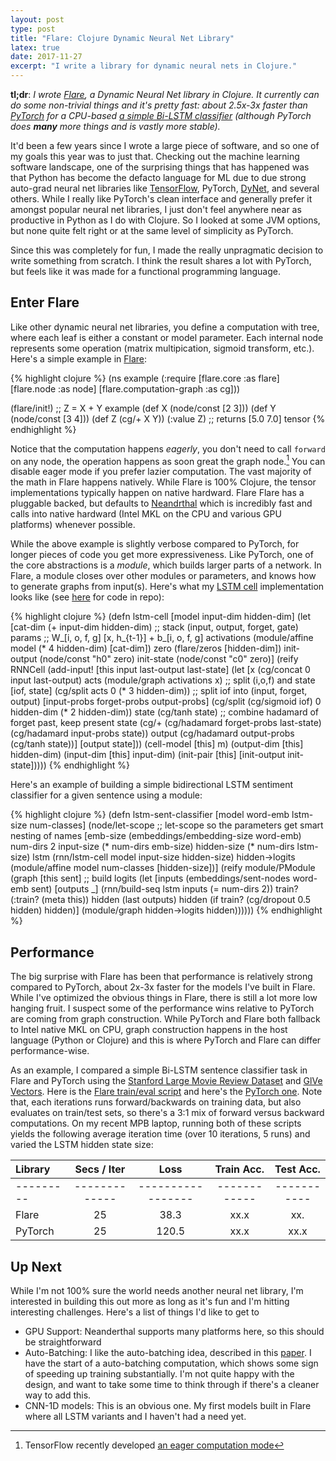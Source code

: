```yaml
---
layout: post
type: post
title: "Flare: Clojure Dynamic Neural Net Library"
latex: true
date: 2017-11-27
excerpt: "I write a library for dynamic neural nets in Clojure."
---
```


**tl;dr**: *I wrote [Flare](https://github.com/aria42/flare), a Dynamic Neural Net library in Clojure. It currently can do some non-trivial things and it's pretty fast: about 2.5x-3x faster than [PyTorch](http://pytorch.org/) for a CPU-based [a simple Bi-LSTM classifier](https://github.com/aria42/flare/blob/master/src/flare/examples/bilstm_tag.clj) (although PyTorch does **many** more things and is vastly more stable).*

It'd been a few years since I wrote a large piece of software, and so one of my goals this year was to just that. Checking out the machine learning software landscape, one of the surprising things that has happened was that Python has become the defacto language for ML due to due strong auto-grad neural net libraries like [TensorFlow](https://www.tensorflow.org/), PyTorch, [DyNet](https://github.com/clab/dynet), and several others. While I really like PyTorch's clean interface and generally prefer it amongst popular neural net libraries, I just don't feel anywhere near as productive in Python as I do with Clojure. So I looked at some JVM options, but none quite felt right or at the same level of simplicity as PyTorch. 

Since this was completely for fun, I made the really unpragmatic decision to write something from scratch. I think the result shares a lot with PyTorch, but feels like it was made for a functional programming language. 

## Enter Flare

Like other dynamic neural net libraries, you define a computation with tree, where each leaf is either a constant or model parameter. Each internal node represents some operation (matrix multipication, sigmoid transform, etc.). Here's a simple example in [Flare](http://github.com/aria42/flare):

{% highlight clojure %}
(ns example
  (:require [flare.core :as flare]
            [flare.node :as node]
            [flare.computation-graph :as cg]))

(flare/init!)
;; Z = X + Y example
(def X (node/const [2 3]))
(def Y (node/const [3 4]))
(def Z (cg/+ X Y))
(:value Z)
;; returns [5.0 7.0] tensor 
{% endhighlight %}

Notice that the computation happens *eagerly*, you don't need to call `forward` on any node, the operation happens as soon great the graph node.[^TF_EAGER] You can disable eager mode if you prefer lazier computation. The vast majority of the math in Flare happens natively. While Flare is 100% Clojure, the tensor implementations typically happen on native hardward. Flare Flare has a pluggable backed, but defaults to [Neandrthal](https://github.com/uncomplicate/neanderthal) which is incredibly fast and calls into native hardward (Intel MKL on the CPU and various GPU platforms) whenever possible.

While the above example is slightly verbose compared to PyTorch, for longer pieces of code you get more expressiveness. Like PyTorch, one of the core abstractions is a *module*, which builds larger parts of a network. In Flare, a module closes over other modules or parameters, and knows how to generate graphs from input(s). Here's what my [LSTM cell](https://en.wikipedia.org/wiki/Long_short-term_memory) implementation looks like (see [here](https://github.com/aria42/flare/blob/40e4fa0e27a2ddd5664e752640927d23f2e6d766/src/flare/rnn.clj#L17) for code in repo): 

{% highlight clojure %}
(defn lstm-cell [model input-dim hidden-dim]
  (let [cat-dim (+ input-dim hidden-dim)
        ;; stack (input, output, forget, gate) params
        ;; W_[i, o, f, g] [x, h_{t-1}] + b_[i, o, f, g]
        activations (module/affine model (* 4 hidden-dim) [cat-dim])
        zero  (flare/zeros [hidden-dim])
        init-output (node/const "h0" zero)
        init-state (node/const "c0"  zero)]
    (reify RNNCell
      (add-input! [this input last-output last-state]
        (let [x (cg/concat 0 input last-output)
              acts (module/graph activations x)
              ;; split (i,o,f) and state
              [iof, state] (cg/split acts 0 (* 3 hidden-dim))
              ;; split iof into (input, forget, output)
              [input-probs forget-probs output-probs]
                (cg/split (cg/sigmoid iof) 0 hidden-dim (* 2 hidden-dim))
              state (cg/tanh state)
              ;; combine hadamard of forget past, keep present
              state (cg/+
                     (cg/hadamard forget-probs last-state)
                     (cg/hadamard input-probs state))
              output (cg/hadamard output-probs (cg/tanh state))]
          [output state]))
        (cell-model [this] m)
        (output-dim [this] hidden-dim)
        (input-dim [this] input-dim)
        (init-pair [this] [init-output init-state]))))
{% endhighlight %}

Here's an example of building a simple bidirectional LSTM sentiment classifier for a given sentence using a module:


{% highlight clojure %}
(defn lstm-sent-classifier [model word-emb lstm-size num-classes]
  (node/let-scope
      ;; let-scope so the parameters get smart nesting of names
      [emb-size (embeddings/embedding-size word-emb)
       num-dirs 2
       input-size (* num-dirs emb-size)
       hidden-size (* num-dirs lstm-size)
       lstm (rnn/lstm-cell model input-size hidden-size)
       hidden->logits (module/affine model num-classes [hidden-size])]
    (reify
      module/PModule
      (graph [this sent]
        ;; build logits
        (let [inputs (embeddings/sent-nodes word-emb sent)
              [outputs _] (rnn/build-seq lstm inputs (= num-dirs 2))
              train? (:train? (meta this))
              hidden (last outputs)
              hidden (if train? (cg/dropout 0.5 hidden) hidden)]
          (module/graph hidden->logits hidden))))))
{% endhighlight %}


## Performance

The big surprise with Flare has been that performance is relatively strong compared to PyTorch, about 2x-3x faster for the models I've built in Flare. While I've optimized the obvious things in Flare, there is still a lot more low hanging fruit. I suspect some of the performance wins relative to PyTorch are coming from graph construction. While PyTorch and Flare both fallback to Intel native MKL on CPU, graph construction happens in the host language (Python or Clojure) and this is where PyTorch and Flare can differ performance-wise. 

As an example, I compared a simple Bi-LSTM sentence classifier task in Flare and PyTorch using the [Stanford Large Movie Review Dataset](http://ai.stanford.edu/~amaas/data/sentiment/) and [GlVe Vectors](https://nlp.stanford.edu/projects/glove/). Here is the [Flare train/eval script](https://github.com/aria42/flare/blob/0532d095b52c513d32fce2b90d25dd8b33722b86/src/flare/examples/bilstm_tag.clj) and here's the [PyTorch one](https://gist.github.com/aria42/2ff21b8c567d12d979a64f3a37fd029d). Note that, each iterations runs forward/backwards on training data, but also evaluates on train/test sets, so there's a 3:1 mix of forward versus backward computations. On my recent MPB laptop, running both of these scripts yields the following average iteration time (over 10 iterations, 5 runs) and varied the LSTM hidden state size:


| Library | Secs / Iter | Loss            | Train Acc. | Test Acc. |
| :---    |       :---: |           :---: | :----:     | :---:     |
|---------|-------------|-----------------|------------|-----------|
| Flare   |          25 |            38.3 | xx.x       | xx.       |
| PyTorch |          25 |           120.5 | xx.x       | xx.x      |


## Up Next

While I'm not 100% sure the world needs another neural net library, I'm interested in building this out more as long as it's fun and I'm hitting interesting challenges. Here's a list of things I'd like to get to

* GPU Support: Neanderthal supports many platforms here, so this should be straightforward
* Auto-Batching: I like the auto-batching idea, described in this [paper](https://arxiv.org/abs/1705.07860). I have the start of a auto-batching computation, which shows some sign of speeding up training substantially. I'm not quite happy with the design, and want to take some time to think through if there's a cleaner way to add this.
* CNN-1D models: This is an obvious one. My first models built in Flare where all LSTM variants and I haven't had a need yet.

<!-- Footnotes and Links -->

[^global-min]:This assumes there is a unique global minimizer for $f$. In practice, in practice unless $f$ is convex, the parameters used are whatever pops out the other side of an iterative algorithm.
[^dl4j]:I took a look at [DeepLearning4J](https://deeplearning4j.org/), and while it's clearly fully-featured, it doesn't feel as expressive as say PyTorch. 
[^TF_EAGER]: TensorFlow recently developed [an eager computation mode](https://research.googleblog.com/2017/10/eager-execution-imperative-define-by.html) 
